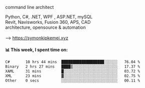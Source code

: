 command line architect

Python, C#, .NET, WPF , ASP.NET, mySQL <br>
Revit, Navisworks, Fusion 360, APS, CAD <br>
architecture, opensource & automation<br>
<br>
--> https://symonkipkemei.xyz

#### 📊 This week, I spent time on:
<!--START_SECTION:waka-->

```txt
C#       10 hrs 44 mins  ███████████████████░░░░░░   76.04 %
Binary   2 hrs 27 mins   ████▒░░░░░░░░░░░░░░░░░░░░   17.37 %
XAML     31 mins         █░░░░░░░░░░░░░░░░░░░░░░░░   03.72 %
XML      23 mins         ▓░░░░░░░░░░░░░░░░░░░░░░░░   02.75 %
Other    0 secs          ░░░░░░░░░░░░░░░░░░░░░░░░░   00.11 %
```

<!--END_SECTION:waka-->
